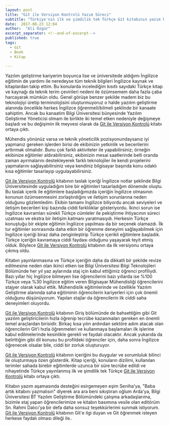 ```yaml
---
layout: post
title: "Git ile Versiyon Kontrolü Yazım Süreci"
subtitle: "Türkiye'nin ilk ve şimdilik tek Türkçe Git kitabının yazım hikayesi"
date:  2017-08-23 12:04
author:  "Ali Özgür"
excerpt_separator: <!--end-of-excerpt-->
published: true
tags: 
  - Git
  - Book
  - Kitap
 
---
```


Yazılım geliştirme kariyerim boyunca lise ve üniversitede aldığımı İngilizce eğitimin de yardımı ile neredeyse tüm teknik bilgileri İngilizce kaynak ve kitaplardan takip ettim. Bu konularda incelediğim kısıtlı sayıdaki Türkçe kitap ve kaynağı da teknik terim çevirileri nedeni ile özümsemem daha fazla çaba harcayarak mümkün oldu. Genel görüşe benzer şekilde madem biz bu teknolojiyi üretip terminolojisini oluşturmuyoruz o halde yazılım geliştirme alanında öncelikle herkes İngilizce öğrenmeli/bilmeli şeklinde bir kanaate sahiptim. Ancak bu kanaatim Bilgi Üniversitesi bünyesinde Yazılım Geliştirme Yöneticisi olmam ile birlikte iki temel etken nedeniyle değişmeye başladı ve bu değişimin ilk meyvesi olarak da [Git ile Versiyon Kontrolü](https://www.dikeyeksen.com/products/git-ile-versiyon-kontrolu) kitabı ortaya çıktı.

<!--end-of-excerpt-->

Mühendis yönünüz varsa ve teknik yöneticilik pozisyonundaysanız iyi yapmanız gereken işlerden birisi de ekibinizin yetkinlik ve becerilerini arttırmak olmalıdır. Bunu çok farklı aktiviteler ile yapabilirsiniz; örneğin ekibinize eğitimler aldırabilirsiniz, ekibinizin mesai saatlerinde belli oranda zaman ayırmalarını destekleyerek farklı teknolojiler ile kendi projelerini yapmalarını sağlayabilirsiniz veya kendiniz bilgisayar başında konu odaklı kısa eğitimler tasarlayıp uygulayabilirsiniz.

[Git ile Versiyon Kontrolü](https://www.dikeyeksen.com/products/git-ile-versiyon-kontrolu) kitabının taslak içeriği İngilizce notlar şeklinde Bilgi Üniversitesinde uyguladığım bire bir eğitimleri tasarladığım dönemde oluştu. Bu taslak içerik ile eğitimlere başladığımızda içeriğin İngilizce olmasının konunun özümsenmesini zorlaştırdığını ve iletişim sorunlarına neden olduğunu gözlemledim. Ekibin tamamı İngilizce biliyordu ancak seviyeleri ve iletişim becerileri kişi bazında ciddi farklılıklar gösteriyordu. İkinci sorun ise İngilizce kavramları sürekli Türkçe cümleler ile pekiştirme ihtiyacının süreci uzatması ve ekstra bir iletişim katmanı yaratmasıydı. Herkesin Türkçe konuştuğu bir ekipte eğitimin İngilizce yapılması da bir seçenek olamazdı. İlk tur eğitimler sonrasında daha etkin bir öğrenme deneyimi sağlayabilmek için İngilizce içeriği biraz daha zenginleştirip Türkçe içerikli eğitimlere başladık. Türkçe içeriğin kavramaya ciddi faydası olduğunu yaşayarak teyit etmiş olduk. Böylece [Git ile Versiyon Kontrolü](https://www.dikeyeksen.com/products/git-ile-versiyon-kontrolu) kitabının da ilk versiyonu ortaya çıkmış oldu. 

Kitabın yayınlanmasına ve Türkçe içeriğin daha da dikkatli bir şekilde revize edilmesine neden olan ikinci etken ise Bilgi Üniversitesi Bilgi Teknolojileri Bölümünde her yıl yaz aylarında staj için kabul ettiğimiz öğrenci profiliydi. Bazı yıllar hiç İngilizce bilmeyen lise öğrencilerini bazı yıllarda ise %100 Türkçe veya %30 İngilizce eğitim veren Bilgisayar Mühendisliği öğrencilerini stajyer olarak kabul ettik. Mühendislik eğitimlerinde ve özellikle Yazılım Geliştirme alanında saha eğitiminin öğrencilerin kariyerleri için çok önemli olduğunu düşünüyorum. Yapılan stajlar da öğrencilerin ilk ciddi saha deneyimleri oluyordu.

[Git ile Versiyon Kontrolü](https://www.dikeyeksen.com/products/git-ile-versiyon-kontrolu) kitabının Giriş bölümünde de bahsettiğim gibi Git yazılım geliştiricilerin hızla öğrenip tecrübe kazanmaları gereken en önemli temel araçlardan birisidir. Birkaç kısa yılın ardından sektöre adım atacak olan öğrencilerin Git'i hızla öğrenmeleri ve kullanmaya başlamaları ilk işlerine kabul edilmelerinde kesinlikle gerekli ve faydalı olacaktır. Ancak yukarıda da belirttiğim gibi dil konusu bu profildeki öğrenciler için, daha sonra İngilizce öğrenecek olsalar bile, ciddi bir zorluk oluşturuyor.

[Git ile Versiyon Kontrolü](https://www.dikeyeksen.com/products/git-ile-versiyon-kontrolu) kitabının içeriğini bu duygular ve sorumluluk bilinci ile oluşturmaya özen gösterdik. Kitap içeriği, konuların dizilimi, kullanılan terimler sahada birebir eğitimlerde uzunca bir süre tecrübe edildi ve nihayetinde Türkçe yayınlanmış ilk ve şimdilik tek Türkçe [Git ile Versiyon Kontrolü](https://www.dikeyeksen.com/products/git-ile-versiyon-kontrolu) kitabı ortaya çıktı.

Kitabın yazım aşamasında desteğini esirgemeyen eşim Seniha'ya, "Baba artık kitabını yazmalısın" diyerek ara ara beni sıkıştıran oğlum Arda'ya, Bilgi Üniversitesi BT Yazılım Geliştirme Bölümündeki çalışma arkadaşlarıma, bizimle staj yapan öğrencilerimize ve kitabın basımına vesile olan editörüm Sn. Rahmi Dalıcı'ya bir defa daha sonsuz teşekkürlerimi sunmak istiyorum. [Git ile Versiyon Kontrolü](https://www.dikeyeksen.com/products/git-ile-versiyon-kontrolu) kitabının Git'e ilgi duyan ve Git öğrenmek isteyen herkese faydalı olması dileği ile..
